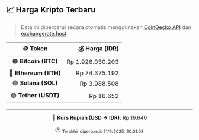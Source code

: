 

<!-- HARGA_KRIPTO -->
## 📈 Harga Kripto Terbaru

> Data ini diperbarui secara otomatis menggunakan [CoinGecko API](https://www.coingecko.com/) dan [exchangerate.host](https://exchangerate.host/)

<div align="center">

| 🪙 Token | 💰 Harga (IDR) |
|:------:|---------------:|
| 🟠 **Bitcoin (BTC)**   | Rp 1.926.030.203 |
| 🔵 **Ethereum (ETH)**  | Rp 74.375.192 |
| 🟣 **Solana (SOL)**    | Rp 3.988.508 |
| 🟢 **Tether (USDT)**   | Rp 16.652 |

---

💱 **Kurs Rupiah (USD → IDR)**: Rp 16.640

🕒 <sub>Terakhir diperbarui: 21/9/2025, 20.01.08</sub>

</div>
<!-- /HARGA_KRIPTO -->